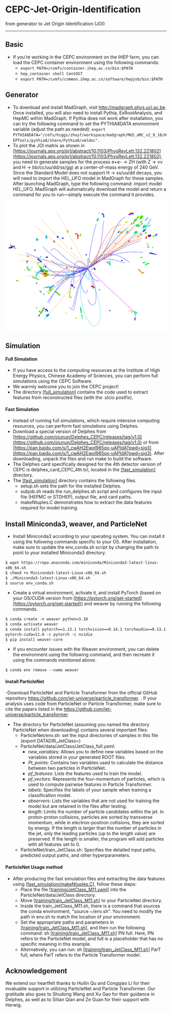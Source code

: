 # CEPC-Jet-Origin-Identification
from generator to Jet Origin Identification (JOI)

------

## Basic
 - If you’re working in the CEPC environment on the IHEP farm, you can load the CEPC container environment using the following commands:
   * `export PATH=/cvmfs/container.ihep.ac.cn/bin:$PATH`
   * `hep_container shell CentOS7`
   * `export PATH=/cvmfs/common.ihep.ac.cn/software/hepjob/bin:$PATH`

## Generator
 - To download and install MadGraph, visit http://madgraph.phys.ucl.ac.be. Once installed, you will also need to install Pythia, ExRootAnalysis, and HepMC within MadGraph. If Pythia does not work after installation, you can try the following command to set the PYTHIA8DATA environment variable (adjust the path as needed): `export PYTHIA8DATA="/cefs/higgs/zhuyf/workspace/madgraph/MG5_aMC_v2_9_18/HEPTools/pythia8/share/Pythia8/xmldoc"`.
 - To plot the JOI matrix as shown in [https://journals.aps.org/prl/abstract/10.1103/PhysRevLett.132.221802](https://journals.aps.org/prl/abstract/10.1103/PhysRevLett.132.221802), you need to generate samples for the process e+e- -> ZH (with Z -> νν and H -> bb/cc/uu/dd/ss/gg) at a center-of-mass energy of 240 GeV. Since the Standard Model does not support H -> ss/uu/dd decays, you will need to import the HEL_UFO model in MadGraph for these samples.
After launching MadGraph, type the following command: import model HEL_UFO. MadGraph will automatically download the model and return a command for you to run—simply execute the command it provides.

<img src="Display_nnHgg.png" alt="confusion matrix" width="600"/>
<p align="center"Figure 1: display</p>

## Simulation
#### Full Simulation
 - If you have access to the computing resources at the Institute of High Energy Physics, Chinese Academy of Sciences, you can perform full simulations using the CEPC Software.
 - We warmly welcome you to join the CEPC project!
 - The directory [[full_simulation]](full_simulation) contains the code used to extract features from reconstructed files (with the .slcio postfix).

#### Fast Simulation
 - Instead of running full simulations, which require intensive computing resources, you can perform fast simulations using Delphes.
 - Download a special version of Delphes from [https://github.com/oiunun/Delphes_CEPC/releases/tag/v1.0](https://github.com/oiunun/Delphes_CEPC/releases/tag/v1.0) or from [https://pan.baidu.com/s/1_cwAH2Ewol985qx-uAPIdA?pwd=sig3](https://pan.baidu.com/s/1_cwAH2Ewol985qx-uAPIdA?pwd=sig3). After downloading, unpack the files and run make to build the software. 
 - The Delphes card specifically designed for the 4th detector version of CEPC is delphes_card_CEPC_4th.tcl, located in the [[fast_simulation]](fast_simulation) directory.
 - The [[fast_simulation]](fast_simulation) directory contains the following files.
   * setup.sh sets the path for the installed Delphes.
   * subjob.sh reads the run_delphes.sh script and configures the input file (HEPMC or STDHEP), output file, and card paths.
   * makeNtuples.C demonstrates how to extract the data features required for model training.


## Install Miniconda3, weaver, and ParticleNet
 - Install Miniconda3 according to your operating system. You can install it using the following commands specific to your OS. After installation, make sure to update the env_conda.sh script by changing the path to point to your installed Miniconda3 directory.
 ```
$ wget https://repo.anaconda.com/miniconda/Miniconda3-latest-linux-x86_64.sh
$ chmod +x Miniconda3-latest-Linux-x86_64.sh
$ ./Miniconda3-latest-Linux-x86_64.sh
$ source env_conda.sh
```
 - Create a virtual environment, activate it, and install PyTorch (based on your OS/CUDA version from [https://pytorch.org/get-started](https://pytorch.org/get-started)) and weaver by running the following commands. 
```
$ conda create -n weaver python=3.10
$ conda activate weaver
$ conda install pytorch==1.13.1 torchvision==0.14.1 torchaudio==0.13.1 pytorch-cuda=11.6 -c pytorch -c nvidia
$ pip install weaver-core
```
 - If you encounter issues with the Weaver environment, you can delete the environment using the following command, and then recreate it using the commands mentioned above.
```
$ conda env remove --name weaver
```
#### Install ParticleNet
 -Download ParticleNet and Particle Transformer from the official GitHub repository  https://github.com/jet-universe/particle_transformer. . If your analysis uses code from ParticleNet or Particle Transformer, make sure to cite the papers listed in the https://github.com/jet-universe/particle_transformer.
 - The directory for ParticleNet (assuming you named the directory ParticleNet when downloading) contains several important files:
   * ParticleNet/env.sh: set the input directories of samples in this file (export DATADIR_JetClass=)
   * ParticleNet/data/JetClass/JetClass_full.yaml:
     * *new_variables*: Allows you to define new variables based on the variables stored in your generated ROOT files.
     * *Pt_points*: Contains two variables used to calculate the distance between two particles in ParticleNet.
     * *pf_features*: Lists the features used to train the model.
     * *pf_vectors*: Represents the four-momentum of particles, which is used to compute pairwise features in Particle Transformer.
     * *labels*: Specifies the labels of your sample when training a classification model.
     * *observers*: Lists the variables that are not used for training the model but are retained in the files after testing.
     * *length*: Limits the number of particle candidates within the jet. In proton-proton collisions, particles are sorted by transverse momentum, while in electron-positron collisions, they are sorted by energy. If the length is larger than the number of particles in the jet, only the leading particles (up to the length value) are preserved. If the length is smaller, the program will add particles with all features set to 0.
   * ParticleNet/train_JetClass.sh: Specifies the detailed input paths, predicted output paths, and other hyperparameters.   


#### ParticleNet Usage method
 - After producing the fast simulation files and extracting the data features using [[fast_simulation/makeNtuples.C]](fast_simulation/makeNtuples.C), follow these steps:
   * Place the file [[training/JetClass_M11.yaml]](training/JetClass_M11.yaml) into the ParticleNet/data/JetClass directory.
   * Move [[training/train_JetClass_M11.sh]](training/train_JetClass_M11.sh) to your ParticleNet directory.
   * Inside the train_JetClass_M11.sh, there is a command that sources the conda environment, "source ~/env.sh". You need to modify the path in env.sh to match the location of your environment. 
   * Set the appropriate paths and parameters in [[training/train_JetClass_M11.sh]](training/train_JetClass_M11.sh), and then run the following command: sh [[training/train_JetClass_M11.sh]](training/train_JetClass_M11.sh) PN full. Here, PN refers to the ParticleNet model, and full is a placeholder that has no specific meaning in this example.
   * Alternatively, you can run: sh [[training/train_JetClass_M11.sh]](training/train_JetClass_M11.sh) ParT full, where ParT refers to the Particle Transformer model.



## Acknowledgement

We extend our heartfelt thanks to Huilin Qu and Congqiao Li for their invaluable support in utilizing ParticleNet and Particle Transformer. Our gratitude also goes to Shudong Wang and Xu Gao for their guidance in Delphes, as well as to Sitian Qian and Ze Guan for their support with Herwig.
